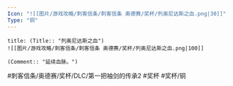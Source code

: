 ```yaml
---
Icon: "![[图片/游戏攻略/刺客信条/刺客信条 奥德赛/奖杯/列奥尼达斯之血.png|30]]"
Type: "铜"
---
```

```ad-common-bronze-trophy
title: (Title:: "列奥尼达斯之血")
![[图片/游戏攻略/刺客信条/刺客信条 奥德赛/奖杯/列奥尼达斯之血.png|100]]

(Comment:: "延续血脉。")
```

#刺客信条/奥德赛/奖杯/DLC/第一把袖剑的传承2 #奖杯 #奖杯/铜
